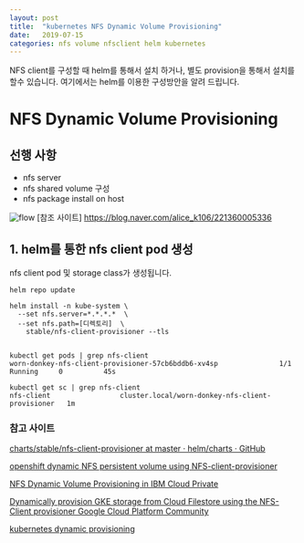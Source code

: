 ```yaml
---
layout: post
title:  "kubernetes NFS Dynamic Volume Provisioning"
date:   2019-07-15
categories: nfs volume nfsclient helm kubernetes
---
```



NFS client를 구성할 때 helm를 통해서 설치 하거나, 별도 provision을 통해서 설치를 할수 있습니다. 여기에서는 helm를 이용한 구성방안을 알려 드립니다.

# NFS Dynamic Volume Provisioning

## 선행 사항
* nfs server
* nfs shared volume 구성
* nfs package install on host

![flow](https://blogfiles.pstatic.net/MjAxODA5MTZfMjAz/MDAxNTM3MDczODcxODE1.91LWpZNeX46GzbjaawLGJzy3Jt50tACXg0FZmKjV6lkg.bnkBBPuBcc_myJbP7_aHFKsoFChX6Q3EpfuVkQoP4tgg.PNG.alice_k106/%EA%B7%B8%EB%A6%BC1.png?type=w2)
[참조 사이트] https://blog.naver.com/alice_k106/221360005336



## 1. helm를 통한 nfs client pod 생성

nfs client pod 및 storage class가 생성됩니다.

~~~
helm repo update

helm install -n kube-system \
  --set nfs.server=*.*.*.*  \
  --set nfs.path=[디렉토리]  \
    stable/nfs-client-provisioner --tls


kubectl get pods | grep nfs-client
worn-donkey-nfs-client-provisioner-57cb6bddb6-xv4sp               1/1     Running     0          45s

kubectl get sc | grep nfs-client
nfs-client                 cluster.local/worn-donkey-nfs-client-provisioner   1m
~~~


### 참고 사이트

[charts/stable/nfs-client-provisioner at master · helm/charts · GitHub](https://github.com/helm/charts/tree/master/stable/nfs-client-provisioner)

[openshift dynamic NFS persistent volume using NFS-client-provisioner](https://medium.com/faun/openshift-dynamic-nfs-persistent-volume-using-nfs-client-provisioner-fcbb8c9344e)

[NFS Dynamic Volume Provisioning in IBM Cloud Private](https://medium.com/@zhimin.wen/nfs-dynamic-volume-provisioning-in-ibm-cloud-private-ca44bc514cdb)

[Dynamically provision GKE storage from Cloud Filestore using the NFS-Client provisioner Google Cloud Platform Community](https://cloud.google.com/community/tutorials/gke-filestore-dynamic-provisioning)

[kubernetes dynamic provisioning ](https://kubernetes.io/blog/2016/10/dynamic-provisioning-and-storage-in-kubernetes/)

